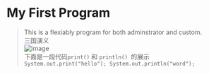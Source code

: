 ﻿# My First Program #
> This is a flexiably program for both adminstrator and custom.<br/>
> 三国演义<br/>
![image](http://www.52rkl.cn/uploads/allimg/150311/1P34622X-0.jpg)<br/>
> 下面是一段代码``print()`` 和 ``println() ``的展示<br/>
``
System.out.print("hello");
System.out.println("word");
``